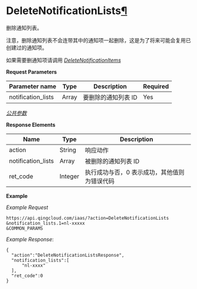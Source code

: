 ---
---

# DeleteNotificationLists[¶](#deletenotificationlists "永久链接至标题")

删除通知列表。

注意，删除通知列表不会连带其中的通知项一起删除，这是为了将来可能会复用已创建过的通知项。

如果需要删通知项请调用 [_DeleteNotificationItems_](delete_notification_items.html#api-delete-notification-items)

**Request Parameters**

| Parameter name | Type | Description | Required |
| --- | --- | --- | --- |
| notification_lists | Array | 要删除的通知列表 ID | Yes |

[_公共参数_](../../common/parameters.html#api-common-parameters)

**Response Elements**

| Name | Type | Description |
| --- | --- | --- |
| action | String | 响应动作 |
| notification_lists | Array | 被删除的通知列表 ID |
| ret_code | Integer | 执行成功与否，0 表示成功，其他值则为错误代码 |

**Example**

_Example Request_

```
https://api.qingcloud.com/iaas/?action=DeleteNotificationLists
&notification_lists.1=nl-xxxxx
&COMMON_PARAMS
```

_Example Response_:

```
{
  "action":"DeleteNotificationListsResponse",
  "notification_lists":[
      "nl-xxxx"
  ],
  "ret_code":0
}
```
